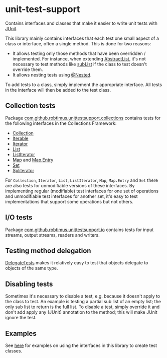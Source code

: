 # unit-test-support

Contains interfaces and classes that make it easier to write unit tests with [JUnit](https://junit.org/).

This library mainly contains interfaces that each test one small aspect of a class or interface, often a single method. This is done for two reasons:

* It allows testing only those methods that have been overridden / implemented. For instance, when extending [AbstractList](https://docs.oracle.com/javase/8/docs/api/java/util/AbstractList.html), it's not necessary to test methods like [subList](https://docs.oracle.com/javase/8/docs/api/java/util/List.html#subList-int-int-) if the class to test doesn't override them.
* It allows nesting tests using [@Nested](https://junit.org/junit5/docs/current/api/org.junit.jupiter.api/org/junit/jupiter/api/Nested.html).

To add tests to a class, simply implement the appropriate interface. All tests in the interface will then be added to the test class.

## Collection tests

Package [com.github.robtimus.unittestsupport.collections](https://robtimus.github.io/unit-test-support/apidocs/com/github/robtimus/unittestsupport/collections/package-summary.html) contains tests for the following interfaces in the Collections Framework:

* [Collection](https://robtimus.github.io/unit-test-support/apidocs/com/github/robtimus/unittestsupport/collections/CollectionTests.html)
* [Iterable](https://robtimus.github.io/unit-test-support/apidocs/com/github/robtimus/unittestsupport/collections/IterableTests.html)
* [Iterator](https://robtimus.github.io/unit-test-support/apidocs/com/github/robtimus/unittestsupport/collections/IteratorTests.html)
* [List](https://robtimus.github.io/unit-test-support/apidocs/com/github/robtimus/unittestsupport/collections/ListTests.html)
* [ListIterator](https://robtimus.github.io/unit-test-support/apidocs/com/github/robtimus/unittestsupport/collections/ListIteratorTests.html)
* [Map](https://robtimus.github.io/unit-test-support/apidocs/com/github/robtimus/unittestsupport/collections/MapTests.html) and [Map.Entry](https://robtimus.github.io/unit-test-support/apidocs/com/github/robtimus/unittestsupport/collections/MapEntryTests.html)
* [Set](https://robtimus.github.io/unit-test-support/apidocs/com/github/robtimus/unittestsupport/collections/SetTests.html)
* [Spliterator](https://robtimus.github.io/unit-test-support/apidocs/com/github/robtimus/unittestsupport/collections/SpliteratorTests.html)

For `Collection`, `Iterator`, `List`, `ListIterator`, `Map`, `Map.Entry` and `Set` there are also tests for unmodifiable versions of these interfaces. By implementing regular (modifiable) test interfaces for one set of operations and unmodifiable test interfaces for another set, it's easy to test implementations that support some operations but not others.

## I/O tests

Package [com.github.robtimus.unittestsupport.io](https://robtimus.github.io/unit-test-support/apidocs/com/github/robtimus/unittestsupport/io/package-summary.html) contains tests for input streams, output streams, readers and writers.

## Testing method delegation

[DelegateTests](https://robtimus.github.io/unit-test-support/apidocs/com/github/robtimus/unittestsupport/DelegateTests.html) makes it relatively easy to test that objects delegate to objects of the same type.

## Disabling tests

Sometimes it's necessary to disable a test, e.g. because it doesn't apply to the class to test. An example is testing a partial sub list of an empty list; the only sub list to return is the full list. To disable a test, simply override it and don't add apply any (JUnit) annotation to the method; this will make JUnit ignore the test.

## Examples

See [here](https://github.com/robtimus/unit-test-support/tree/master/src/test/java/com/github/robtimus/unittestsupport/examples) for examples on using the interfaces in this library to create test classes.
